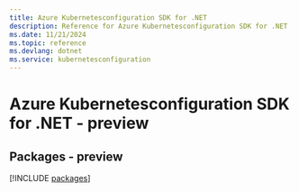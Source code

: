 ```yaml
---
title: Azure Kubernetesconfiguration SDK for .NET
description: Reference for Azure Kubernetesconfiguration SDK for .NET
ms.date: 11/21/2024
ms.topic: reference
ms.devlang: dotnet
ms.service: kubernetesconfiguration
---
```

# Azure Kubernetesconfiguration SDK for .NET - preview
## Packages - preview
[!INCLUDE [packages](kubernetesconfiguration-index.md)]